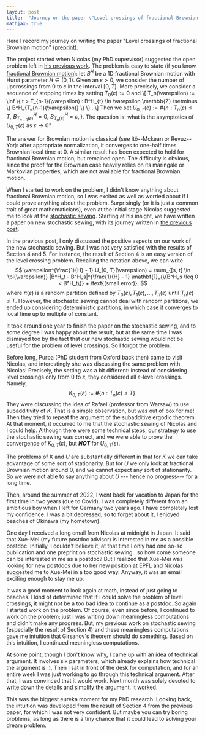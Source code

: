 ```yaml
---
layout: post
title:  "Journey on the paper \"Level crossings of fractional Brownian motion\""
mathjax: true
---
```


Here I record my journey on writing the
paper "Level crossings of fractional Brownian motion" ([preprint](https://arxiv.org/abs/2308.08274)).

The project started when Nicolas (my PhD supervisor) suggested the open problem left in [his previous work](https://www.ams.org/journals/btran/2019-06-05/S2330-0000-2019-00034-1/). 
The problem is easy to state (if you know [fractional Brownian motion](https://en.wikipedia.org/wiki/Fractional_Brownian_motion)): 
let $B^H$ be a 1D fractional Brownian motion with Hurst parameter $H \in (0, 1)$. Given an $\varepsilon > 0$, 
we consider the number of upcrossings from $0$ to $\varepsilon$ in the interval $[0, T]$. 
More precisely, we consider a sequence of stopping times by setting $T_0(\varepsilon) := 0$ and 
\\[
T_n(\varepsilon) := \inf \\{ t > T_{n-1}(\varepsilon) : B^H_{t} \in \varepsilon \mathbb{Z} \setminus \\{ B^H_{T_{n-1}(\varepsilon)} \\}  \\} .
\\]
Then we set $U_{0, T}(\varepsilon) := \# \{n : T_n(\varepsilon) \leq T, \,\, B^H_{T_{n-1}(\varepsilon)} = 0, \,\, B^H_{T_{n}(\varepsilon)} = \varepsilon, \}$. 
The question is: what is the asymptotics of $U_{0, T}(\varepsilon)$ as $\varepsilon \to 0$? 

The answer for Brownian motion is classical (see Itô--Mckean or Revuz--Yor): 
after appropriate normalization, it converges to one-half times Brownian local time at $0$.
A similar result has been expected to hold for fractional Brownian motion, but remained open. 
The difficulty is obvious, since the proof for the Brownian case heavily relies on its maringale or Markovian properties, which are not available for fractional Brownian motion.

When I started to work on the problem, I didn't know anything about fractional Brownian motion, so I was excited as well as worried about if I could prove anything about the problem. 
Surprisingly (or it is just a common trait of great mathematicians), even at the initial stage Nicolas suggested me to look at the [stochastic sewing](https://projecteuclid.org/journals/electronic-journal-of-probability/volume-25/issue-none/A-stochastic-sewing-lemma-and-applications/10.1214/20-EJP442.full). 
Starting at his insight, we have written a paper on new stochastic sewing, with its journey written in [the previous post](https://toyomumatsuda.github.io/2022/10/30/stochastic-sewing.html). 

In the previous post, I only discussed the positive aspects on our work of the new stochastic sewing. 
But I was not very satisfied with the results of Section 4 and 5. 
For instance, the result of Section 4 is an easy version of the level crossing problem. 
Recalling the notation above, we can write 
$$
\varepsilon^{\frac{1}{H} - 1} U_{0, T}(\varepsilon) 
= \sum_{[s, t] \in  \pi(\varepsilon)} |B^H_t - B^H_s|^{\frac{1}{H} - 1} \mathbf{1}_{\{B^H_s \leq 0 < B^H_t\}} + \text{(small error)},
$$
where $\pi(\varepsilon)$ is a random partition defined by $T_0(\varepsilon), T_1(\varepsilon), \ldots, T_n(\varepsilon)$ until $T_n(\varepsilon) \leq T$. 
However, the stochastic sewing cannot deal with random partitions, we ended up considering deterministic partitions, in which case it converges to local time up to multiple of constant. 

It took around one year to finish the paper on the stochastic sewing, and to some degree I was happy about the result, 
but at the same time I was dismayed too by the fact that our new stochastic sewing would not be useful for the problem of level crossings. So I forgot the problem. 

Before long, Purba (PhD student from Oxford back then) came to visit Nicolas, and interestingly she was discussing the same problem with Nicolas! Precisely, the setting was a bit different: instead of considering level crossings only from $0$ to $\varepsilon$, they considered all $\varepsilon$-level crossings. Namely, 
$$
K_{0, T}(\varepsilon) := \# \{n : T_n(\varepsilon) \leq T \}. 
$$
They were discussing the idea of Rafael (professor from Warsaw) to use subadditivity of $K$. 
That is a simple observation, but was out of box for me! Then they tried to repeat the argument of the subadditive ergodic theorem. At that moment, it occurred to me that the stochastic sewing of Nicolas and I could help. 
Although there were some technical steps, our strategy to use the stochastic sewing was correct, 
and we were able to prove the convergence of $K_{0, T}(\varepsilon)$, but ***NOT*** for $U_{0, T}(\varepsilon)$. 

The problems of $K$ and $U$ are substantially different in that for $K$ we can take advantage of some sort of stationarity. But for $U$ we only look at fractional Brownian motion around $0$, and we cannot expect any sort of stationarity. So we were not able to say anything about $U$ --- hence no progress--- for a long time. 

Then, around the summer of 2022, I went back for vacation to Japan for the first time in two years (due to Covid). I was completely different from an ambitious boy when I left for Germany two years ago. I have completely lost my confidence. I was a bit depressed, so to forget about it, I enjoyed beaches of Okinawa (my hometown). 

One day I received a long email from Nicolas at midnight in Japan. It said that Xue-Mei (my future postdoc advisor) is interested in me as a possible postdoc. Initially, I couldn't believe it; at that time I only had one so-so publication and one preprint on stochastic sewing...so how come someone can be interested in me as a postdoc? But I realized that Xue-Mei was looking for new postdocs due to her new position at EPFL and Nicolas suggested me to Xue-Mei in a too good way.  Anyway, it was an email exciting enough to stay me up. 

It was a good moment to look again at math, instead of just going to beaches. I kind of determined that if I could solve the problem of level crossings, it might not be a too bad idea to continue as a postdoc. 
So again I started work on the problem. Of course, even since before, I continued to work on the problem; just I was writing down meaningless computations and didn't make any progress. But, my previous work on stochastic sewing (especially the result of Section 4) and these meaningless computations gave me intuition that Girsanov's theorem should do something. Based on this intuition, I continued meaningless computations.

At some point, though I don't know why, I came up with an idea of technical argument. It involves six parameters, which already explains how technical the argument is :). Then I sat in front of the desk for computation, and for an entire week I was just working to go through this technical argument. After that, I was convinced that it would work. Next month was solely devoted to write down the details and simplify the argument.  It worked.

This was the biggest eureka moment for my PhD research. Looking back, the intuition was developed from the result of Section 4 from the previous paper, for which I was not very confident. But maybe you can try boring problems, as long as there is a tiny chance that it could lead to solving your dream problem. 